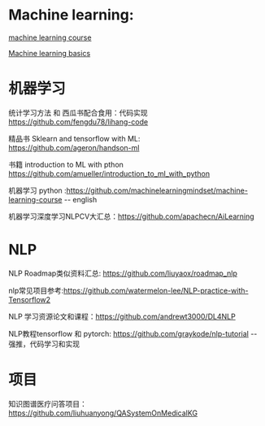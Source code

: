 # Machine learning:

[machine learning course](https://github.com/machinelearningmindset/machine-learning-course)

[Machine learning basics](https://github.com/zotroneneis/machine_learning_basics)



# 机器学习

统计学习方法 和 西瓜书配合食用：代码实现 https://github.com/fengdu78/lihang-code

精品书 Sklearn and tensorflow with ML:  https://github.com/ageron/handson-ml

书籍 introduction to ML with pthon https://github.com/amueller/introduction_to_ml_with_python

机器学习 python :https://github.com/machinelearningmindset/machine-learning-course -- english

机器学习深度学习NLPCV大汇总：https://github.com/apachecn/AiLearning

# NLP

NLP Roadmap类似资料汇总:  https://github.com/liuyaox/roadmap_nlp

nlp常见项目参考:https://github.com/watermelon-lee/NLP-practice-with-Tensorflow2

NLP 学习资源论文和课程：https://github.com/andrewt3000/DL4NLP

NLP教程tensorflow 和 pytorch: https://github.com/graykode/nlp-tutorial -- 强推，代码学习和实现

# 项目

知识图谱医疗问答项目：https://github.com/liuhuanyong/QASystemOnMedicalKG